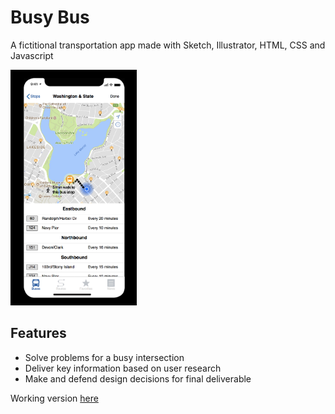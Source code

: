 # Busy Bus
A fictitional transportation app made with Sketch, Illustrator, HTML, CSS and Javascript

<img src=https://github.com/djguzie/BusyBus/blob/master/images/BusyBusSCreenshot.png width=40%>

## Features
* Solve problems for a busy intersection
* Deliver key information based on user research
* Make and defend design decisions for final deliverable

Working version [here](https://busybus-jguzman.netlify.com/)
